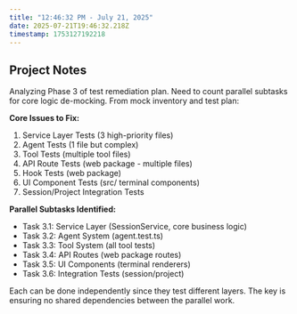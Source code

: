 ```yaml
---
title: "12:46:32 PM - July 21, 2025"
date: 2025-07-21T19:46:32.218Z
timestamp: 1753127192218
---
```


## Project Notes

Analyzing Phase 3 of test remediation plan. Need to count parallel subtasks for core logic de-mocking. From mock inventory and test plan:

**Core Issues to Fix:**
1. Service Layer Tests (3 high-priority files)
2. Agent Tests (1 file but complex)
3. Tool Tests (multiple tool files)
4. API Route Tests (web package - multiple files)
5. Hook Tests (web package)
6. UI Component Tests (src/ terminal components)
7. Session/Project Integration Tests

**Parallel Subtasks Identified:**
- Task 3.1: Service Layer (SessionService, core business logic)
- Task 3.2: Agent System (agent.test.ts)
- Task 3.3: Tool System (all tool tests)
- Task 3.4: API Routes (web package routes)  
- Task 3.5: UI Components (terminal renderers)
- Task 3.6: Integration Tests (session/project)

Each can be done independently since they test different layers. The key is ensuring no shared dependencies between the parallel work.
